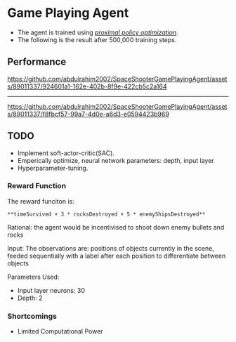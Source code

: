 # Game Playing Agent

- The agent is trained using [_proximal policy optimization_](https://arxiv.org/abs/1707.06347).
- The following is the result after 500,000 training steps.

## Performance

https://github.com/abdulrahim2002/SpaceShooterGamePlayingAgent/assets/89011337/924601a1-162e-402b-8f9e-422cb5c2a164

---

https://github.com/abdulrahim2002/SpaceShooterGamePlayingAgent/assets/89011337/f8fbcf57-99a7-4d0e-a6d3-e0594423b969


## TODO

* Implement soft-actor-critic(SAC).
* Emperically optimize, neural network parameters: depth, input layer
* Hyperparameter-tuning.

### Reward Function 

The reward funciton is:
```
**timeSurvived + 3 * rocksDestroyed + 5 * enemyShipsDestroyed**
```

Rational:
the agent would be incentivised to shoot down enemy bullets and rocks

Input:
The observations are: positions of objects currently in the scene, feeded sequentially
with a label after each position to differentiate between objects

Parameters Used:
* Input layer neurons: 30
* Depth: 2

### Shortcomings
* Limited Computational Power
